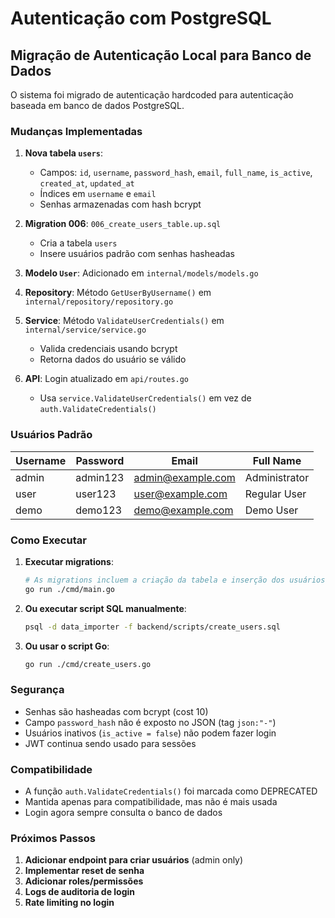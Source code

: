 # Autenticação com PostgreSQL

## Migração de Autenticação Local para Banco de Dados

O sistema foi migrado de autenticação hardcoded para autenticação baseada em banco de dados PostgreSQL.

### Mudanças Implementadas

1. **Nova tabela `users`**:
   - Campos: `id`, `username`, `password_hash`, `email`, `full_name`, `is_active`, `created_at`, `updated_at`
   - Índices em `username` e `email`
   - Senhas armazenadas com hash bcrypt

2. **Migration 006**: `006_create_users_table.up.sql`
   - Cria a tabela `users`
   - Insere usuários padrão com senhas hasheadas

3. **Modelo `User`**: Adicionado em `internal/models/models.go`

4. **Repository**: Método `GetUserByUsername()` em `internal/repository/repository.go`

5. **Service**: Método `ValidateUserCredentials()` em `internal/service/service.go`
   - Valida credenciais usando bcrypt
   - Retorna dados do usuário se válido

6. **API**: Login atualizado em `api/routes.go`
   - Usa `service.ValidateUserCredentials()` em vez de `auth.ValidateCredentials()`

### Usuários Padrão

| Username | Password | Email | Full Name |
|----------|----------|-------|-----------|
| admin    | admin123 | admin@example.com | Administrator |
| user     | user123  | user@example.com | Regular User |
| demo     | demo123  | demo@example.com | Demo User |

### Como Executar

1. **Executar migrations**:
   ```bash
   # As migrations incluem a criação da tabela e inserção dos usuários
   go run ./cmd/main.go
   ```

2. **Ou executar script SQL manualmente**:
   ```bash
   psql -d data_importer -f backend/scripts/create_users.sql
   ```

3. **Ou usar o script Go**:
   ```bash
   go run ./cmd/create_users.go
   ```

### Segurança

- Senhas são hasheadas com bcrypt (cost 10)
- Campo `password_hash` não é exposto no JSON (tag `json:"-"`)
- Usuários inativos (`is_active = false`) não podem fazer login
- JWT continua sendo usado para sessões

### Compatibilidade

- A função `auth.ValidateCredentials()` foi marcada como DEPRECATED
- Mantida apenas para compatibilidade, mas não é mais usada
- Login agora sempre consulta o banco de dados

### Próximos Passos

1. **Adicionar endpoint para criar usuários** (admin only)
2. **Implementar reset de senha**
3. **Adicionar roles/permissões**
4. **Logs de auditoria de login**
5. **Rate limiting no login**
